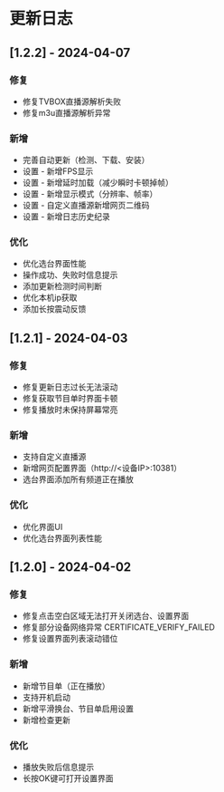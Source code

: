 # 更新日志

## [1.2.2] - 2024-04-07

### 修复

- 修复TVBOX直播源解析失败
- 修复m3u直播源解析异常

### 新增

- 完善自动更新（检测、下载、安装）
- 设置 - 新增FPS显示
- 设置 - 新增延时加载（减少瞬时卡顿掉帧）
- 设置 - 新增显示模式（分辨率、帧率）
- 设置 - 自定义直播源新增网页二维码
- 设置 - 新增日志历史纪录

### 优化

- 优化选台界面性能
- 操作成功、失败时信息提示
- 添加更新检测时间判断
- 优化本机ip获取
- 添加长按震动反馈

## [1.2.1] - 2024-04-03

### 修复

- 修复更新日志过长无法滚动
- 修复获取节目单时界面卡顿
- 修复播放时未保持屏幕常亮

### 新增

- 支持自定义直播源
- 新增网页配置界面（http://<设备IP>:10381）
- 选台界面添加所有频道正在播放

### 优化

- 优化界面UI
- 优化选台界面列表性能

## [1.2.0] - 2024-04-02

### 修复

- 修复点击空白区域无法打开关闭选台、设置界面
- 修复部分设备网络异常 CERTIFICATE_VERIFY_FAILED
- 修复设置界面列表滚动错位

### 新增

- 新增节目单（正在播放）
- 支持开机启动
- 新增平滑换台、节目单启用设置
- 新增检查更新

### 优化

- 播放失败后信息提示
- 长按OK键可打开设置界面
